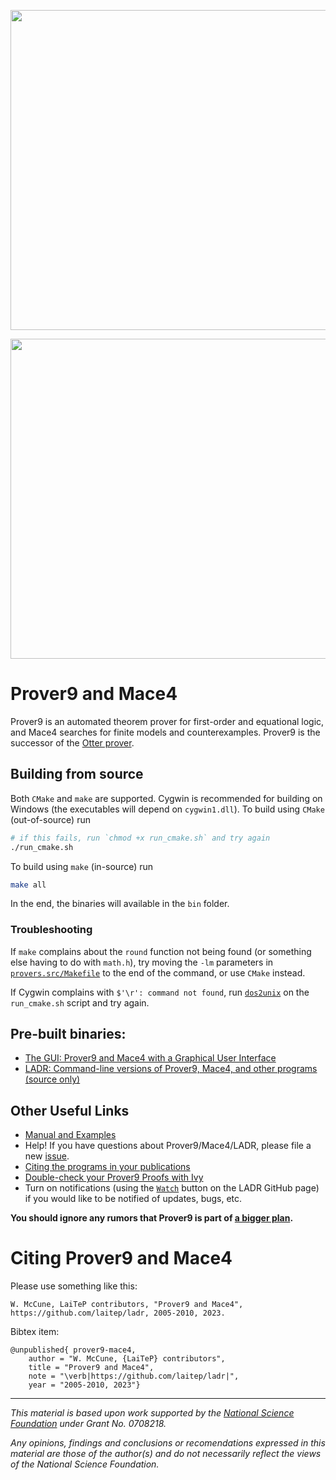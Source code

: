 <p align="center">
  <img width=512 src="imgs/prover9-5a-512t.gif">
</p>
<p align="center">
  <img width=512 src="imgs/prover9t.gif">
</p>

# Prover9 and Mace4

Prover9 is an automated theorem prover for first-order and equational logic, and Mace4 searches for finite models and counterexamples. Prover9 is the successor of the [Otter prover](http://www.cs.unm.edu/~mccune/otter/).

## Building from source

Both `CMake` and `make` are supported. Cygwin is recommended for building on Windows (the executables will depend on `cygwin1.dll`). To build using `CMake` (out-of-source) run

```bash
# if this fails, run `chmod +x run_cmake.sh` and try again
./run_cmake.sh
```

To build using `make` (in-source) run

```bash
make all
```

In the end, the binaries will available in the `bin` folder.

### Troubleshooting

If `make` complains about the `round` function not being found (or something else having to do with `math.h`), try moving the `-lm` parameters in [`provers.src/Makefile`](https://github.com/laitep/ladr/blob/main/provers.src/Makefile) to the end of the command, or use `CMake` instead.

If Cygwin complains with `$'\r': command not found`, run [`dos2unix`](https://www.cygwin.com/packages/summary/dos2unix.html) on the `run_cmake.sh` script and try again.

## Pre-built binaries:

- [The GUI: Prover9 and Mace4 with a Graphical User Interface](https://github.com/laitep/Prover9-Mace4-v05/releases/tag/v1.0.0)
- [LADR: Command-line versions of Prover9, Mace4, and other programs (source only)](https://github.com/laitep/ladr/releases/tag/v1.0.0)

## Other Useful Links

- [Manual and Examples](https://laitep.github.io/ladr/)
- Help! If you have questions about Prover9/Mace4/LADR, please file a new [issue](https://github.com/laitep/ladr/issues/new).
- [Citing the programs in your publications](#citing-prover9-and-mace4)
- [Double-check your Prover9 Proofs with Ivy](http://www.cs.unm.edu/~mccune/ivy_check_prover9/)
- Turn on notifications (using the [`Watch`](https://github.com/laitep/ladr) button on the LADR GitHub page) if you would like to be notified of updates, bugs, etc.

**You should ignore any rumors that Prover9 is part of [a bigger plan](imgs/plan-9-from-outer-space.jpg).**

# Citing Prover9 and Mace4

Please use something like this:

```
W. McCune, LaiTeP contributors, "Prover9 and Mace4", https://github.com/laitep/ladr, 2005-2010, 2023.
```

Bibtex item:

```
@unpublished{ prover9-mace4,
    author = "W. McCune, {LaiTeP} contributors",
    title = "Prover9 and Mace4",
    note = "\verb|https://github.com/laitep/ladr|",
    year = "2005-2010, 2023"}
```

---

_This material is based upon work supported by the [National Science Foundation](http://www.nsf.gov) under Grant No. 0708218._

_Any opinions, findings and conclusions or recomendations expressed in this material are those of the author(s) and do not necessarily reflect the views of the National Science Foundation._
